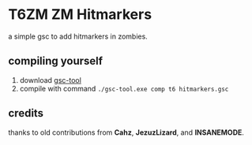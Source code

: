 # T6ZM ZM Hitmarkers
a simple gsc to add hitmarkers in zombies.

## compiling yourself
1. download [gsc-tool](https://github.com/xensik/gsc-tool/releases)
2. compile with command `./gsc-tool.exe comp t6 hitmarkers.gsc`

## credits
thanks to old contributions from **Cahz**, **JezuzLizard**, and **INSANEMODE**.
